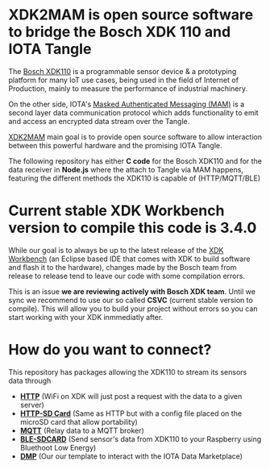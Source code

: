 # XDK2MAM is open source software to bridge the Bosch XDK 110 and IOTA Tangle

The [Bosch XDK110](https://xdk.bosch-connectivity.com) is a programmable sensor device & a prototyping platform for many IoT use cases, being used in the field of Internet of Production, mainly to measure the performance of industrial machinery.

On the other side, IOTA's [Masked Authenticated Messaging (MAM)](https://blog.iota.org/introducing-masked-authenticated-messaging-e55c1822d50e) is a second layer data communication protocol which adds functionality to emit and access an encrypted data stream over the Tangle.

[XDK2MAM](https://xdk2mam.io) main goal is to provide open source software to allow interaction between this powerful hardware and the promising IOTA Tangle.

The following repository has either **C code** for the Bosch XDK110 and for the data receiver in **Node.js** where the attach to Tangle via MAM happens, featuring the different methods the XDK110 is capable of (HTTP/MQTT/BLE)

# Current stable XDK Workbench version to compile this code is 3.4.0

While our goal is to always be up to the latest release of the [XDK Workbench](https://xdk.bosch-connectivity.com/software-downloads) (an Eclipse based IDE that comes with XDK to build software and flash it to the hardware), changes made by the Bosch team from release to release tend to leave our code with some compilation errors. 

This is an issue **we are reviewing actively with Bosch XDK team**. Until we sync we recommend to use our so called **CSVC** (current stable version to compile). This will allow you to build your project without errors so you can start working with your XDK inmmediatly after.

# How do you want to connect?

This repository has packages allowing the XDK110 to stream its sensors data through

- **[HTTP](https://github.com/xdk2mam/xdk2mam/tree/master/http)** (WiFi on XDK will just post a request with the data to a given server)
- **[HTTP-SD Card](https://github.com/xdk2mam/xdk2mam/tree/master/http-sdcard)** (Same as HTTP but with a config file placed on the microSD card that allow portability)
- **[MQTT](https://github.com/xdk2mam/xdk2mam/tree/master/mqtt)** (Relay data to a MQTT broker)
- **[BLE-SDCARD](https://github.com/xdk2mam/xdk2mam/tree/master/ble-sdcard)** (Send sensor's data from XDK110 to your Raspberry using Bluethoot Low Energy)
- **[DMP](https://github.com/xdk2mam/xdk2mam/tree/master/dmp)** (Our our template to interact with the IOTA Data Marketplace)
